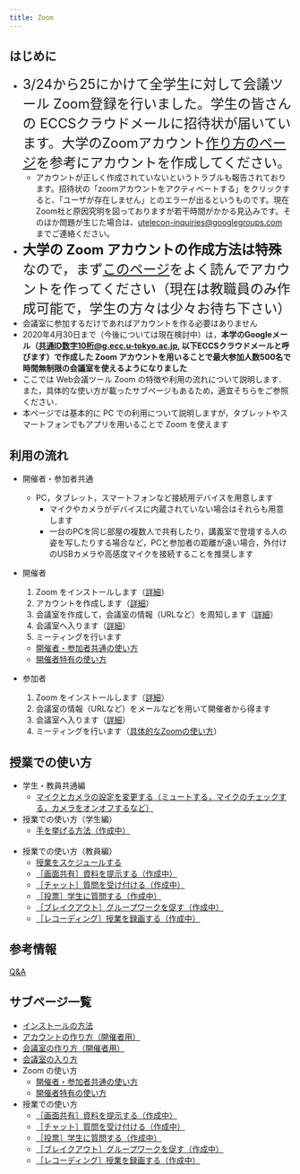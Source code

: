 ```yaml
---
title: Zoom
---
```


## はじめに

* <span style="font-size:1.5rem;">3/24から25にかけて全学生に対して会議ツール Zoom登録を行いました。学生の皆さんの ECCSクラウドメールに招待状が届いています。大学のZoomアカウント[作り方のページ](create_account)を参考にアカウントを作成してください。</span>
  * アカウントが正しく作成されていないというトラブルも報告されております。招待状の「zoomアカウントをアクティベートする」をクリックすると、「ユーザが存在しません」とのエラーが出るというものです。現在Zoom社と原因究明を図っておりますが若干時間がかかる見込みです。そのほか問題が生じた場合は、utelecon-inquiries@googlegroups.com までご連絡ください。
* <span style="font-size:1.5rem;">**大学の Zoom アカウントの作成方法は特殊**なので，まず<a href="create_account" target="">このページ</a>をよく読んでアカウントを作ってください（現在は教職員のみ作成可能で，学生の方々は少々お待ち下さい）</span>
* 会議室に参加するだけであればアカウントを作る必要はありません  
* 2020年4月30日まで（今後については現在検討中）は，**本学のGoogleメール（共通ID数字10桁@g.ecc.u-tokyo.ac.jp, 以下ECCSクラウドメールと呼びます）で作成した Zoom アカウントを用いることで最大参加人数500名で時間無制限の会議室を使えるようになりました**   
* ここでは Web会議ツール Zoom の特徴や利用の流れについて説明します．また，具体的な使い方が載ったサブページもあるため，適宜そちらをご参照ください．  
* 本ページでは基本的に PC での利用について説明しますが，タブレットやスマートフォンでもアプリを用いることで Zoom を使えます  


## 利用の流れ

* 開催者・参加者共通  
  * PC，タブレット，スマートフォンなど接続用デバイスを用意します
    * マイクやカメラがデバイスに内蔵されていない場合はそれらも用意します
    * 一台のPCを同じ部屋の複数人で共有したり，講義室で登壇する人の姿を写したりする場合など，PCと参加者の距離が遠い場合，外付けのUSBカメラや高感度マイクを接続することを推奨します  
    
* 開催者
  1. Zoom をインストールします（<a href="install" target="">詳細</a>）  
  1. アカウントを作成します（<a href="create_account" target="">詳細</a>）
  1. 会議室を作成して，会議室の情報（URLなど）を周知します（<a href="create_room" target="">詳細</a>）
  1. 会議室へ入ります（<a href="join" target="">詳細</a>）
  1. ミーティングを行います
    * <a href="how_to_use" target="">開催者・参加者共通の使い方</a>
	* <a href="how_to_use_host" target="">開催者特有の使い方</a>
  
* 参加者
  1. Zoom をインストールします（<a href="install" target="">詳細</a>）  
  1. 会議室の情報（URLなど）をメールなどを用いて開催者から得ます
  1. 会議室へ入ります（<a href="join" target="">詳細</a>）
  1. ミーティングを行います（<a href="how_to_use" target="">具体的なZoomの使い方</a>）

## 授業での使い方

* 学生・教員共通編
  * <a href="how_to_use_in_classroom_common#use_mic_and_camera">マイクとカメラの設定を変更する（ミュートする，マイクのチェックする，カメラをオンオフするなど）</a>
	<br>
* 授業での使い方（学生編）
  * <a href="">手を挙げる方法（作成中）</a>
  <br>
* 授業での使い方（教員編）
  * <a href="how_to_use_in_classroom_faculty_members#schedule">授業をスケジュールする</a>
  * <a href="" target="">［画面共有］資料を提示する（作成中）</a>
  * <a href="" target="">［チャット］質問を受け付ける（作成中）</a>
  * <a href="" target="">［投票］学生に質問する（作成中）</a>
  * <a href="" target="">［ブレイクアウト］グループワークを促す（作成中）</a>
  * <a href="" target="">［レコーディング］授業を録画する（作成中）</a>


## 参考情報
[Q&A](qa)  


## サブページ一覧
* <a href="install" target="">インストールの方法</a>  
* <a href="create_account" target="">アカウントの作り方（開催者用）</a>  
* <a href="create_room" target="">会議室の作り方（開催者用）</a>  
* <a href="join" target="">会議室の入り方</a>  
* Zoom の使い方
  * <a href="how_to_use" target="">開催者・参加者共通の使い方</a>  
  * <a href="how_to_use_host" target="">開催者特有の使い方</a>  
* 授業での使い方  
  * <a href="classroom_screen_sharing" target="">［画面共有］資料を提示する（作成中）</a>  
  * <a href="classroom_chat" target="">［チャット］質問を受け付ける（作成中）</a>  
  * <a href="classroom_poll" target="">［投票］学生に質問する（作成中）</a>  
  * <a href="classroom_breakout" target="">［ブレイクアウト］グループワークを促す（作成中）</a>  
  * <a href="classroom_record" target="">［レコーディング］授業を録画する（作成中）</a>  
